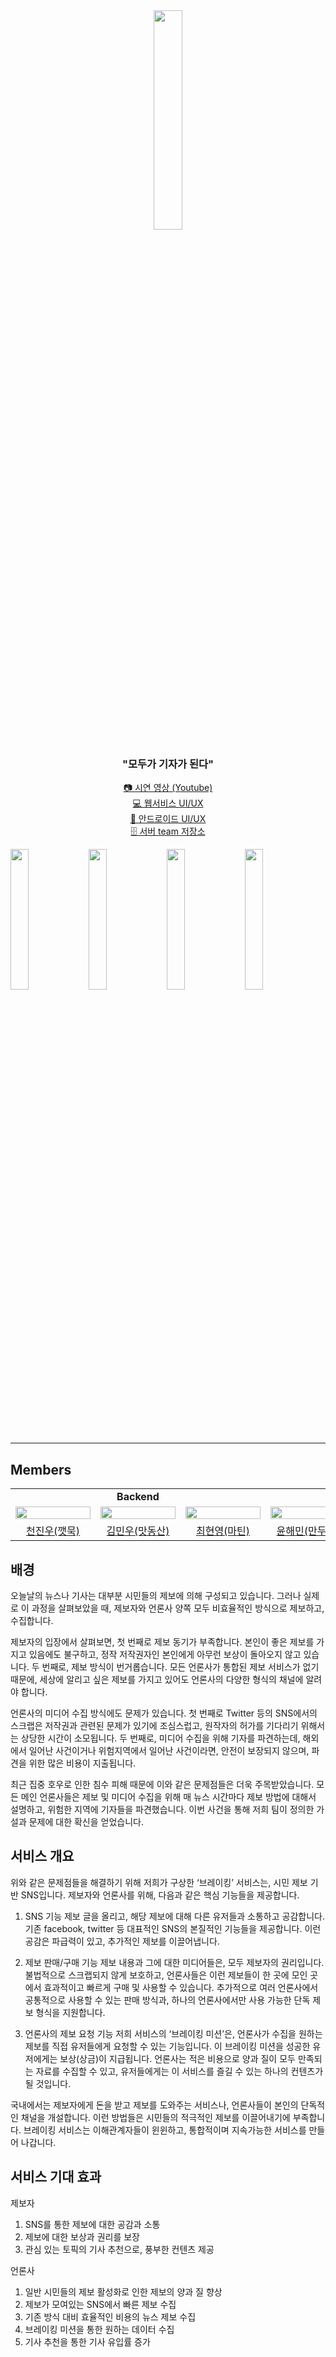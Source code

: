 <div align='center'>

  <img src="https://user-images.githubusercontent.com/76773202/190131984-641dc804-ed12-4acf-a0f9-107376f08a26.png" width=30% height=30% />

### "모두가 기자가 된다"
<a href="https://youtu.be/ii9rKOQF3yc">📷 시연 영상 (Youtube)</a></br>
<a href="https://github.com/Breaking-Dope/breaking-frontend">💻 웹서비스 UI/UX</a></br>
<a href="https://github.com/Breaking-Dope/breaking-android">📱 안드로이드 UI/UX</a></br>
<a href="https://github.com/Breaking-Dope/breaking-backend">🗄️ 서버 team 저장소</a></br>

</div>

<div>
  <img style="width: 24%; padding: 0;" src="https://user-images.githubusercontent.com/76773202/190308668-464e7010-8aed-4089-92c8-758f14020ac3.png">
  <img style="width: 24%; padding: 0;" src="https://user-images.githubusercontent.com/76773202/190308629-3be766ae-34f0-4436-9b13-9add9da797fa.png">
  <img style="width: 24%; padding: 0;" src="https://user-images.githubusercontent.com/76773202/190308715-099dba22-6d42-465f-8e90-764ce2abed36.png">
  <img style="width: 24%; padding: 0;" src="https://user-images.githubusercontent.com/76773202/190309359-d91303d4-3ef7-4f42-8a7c-f34e619171a4.png">
</div>




---

## Members

<table>
  <tr>
    <td align="center" colspan="3">
      <b>Backend</b>
    </td>
    <td align="center" colspan="2">
      <b>Frontend</b>
    </td>
    <td align="center" colspan="2">
      <b>Android</b>
    </td>
  </tr>
  <tr>
    <td>
      <img src="https://avatars.githubusercontent.com/u/76773202?v=4" width="120px" height="15%"/>
    </td>
    <td>
      <img src="https://user-images.githubusercontent.com/76773202/190127071-0b8586c1-0eb3-47d1-a312-a89eb4137f70.png" width="120px" height="15%"/>
    </td>
    <td>
      <img src="https://avatars.githubusercontent.com/u/62254434?v=4" width="120px" height="15%"/>
    </td>
    <td>
      <img src="https://user-images.githubusercontent.com/49224104/189107767-c23fdacd-ac56-4e99-bec0-f2c90925c2aa.png" width="120px" height="15%"/>
    </td>
    <td>
      <img src="https://avatars.githubusercontent.com/u/23312485?v=4" width="120px" height="15%"/>
    </td>
    <td>
      <img src="https://user-images.githubusercontent.com/54919474/190633696-b7240bf0-532d-494e-9b16-911299bebc02.png" width="120px" height="15%"/>
    </td>
    <td>
      <img src="https://user-images.githubusercontent.com/54919474/190632670-250f2698-e913-4338-903d-38d883481838.png" width="120px" height="15%"/>
    </td>
  </tr>
  <tr>
    <td align="center">
      <a href="https://github.com/JinuCheon">
      천진우(깻묵)
      </a>
    </td>
    <td align="center">
      <a href="https://github.com/minwukim">
      김민우(맛동산)
      </a>
    </td>
    <td align="center">
      <a href="https://github.com/Martin0o0">
      최현영(마틴)
      </a>
    </td>
    <td align="center">
      <a href="https://github.com/Yoon-Hae-Min">
      윤해민(만두피)
      </a>
    </td>
    <td align="center">
      <a href="https://github.com/kangju2000">
      강주혁(주기)
      </a>
    </td>
    <td align="center">
      <a href="https://github.com/SeungGun">
      신승건(머쓱)
      </a>
    </td>
    <td align="center">
      <a href="https://github.com/Taehyuny">
      박태현(돌망이)
      </a>
    </td>
  </tr>
  
</table>

## 배경

오늘날의 뉴스나 기사는 대부분 시민들의 제보에 의해 구성되고 있습니다. 그러나 실제로 이 과정을 살펴보았을 때, 제보자와 언론사 양쪽 모두 비효율적인 방식으로 제보하고, 수집합니다.

제보자의 입장에서 살펴보면, 첫 번째로 제보 동기가 부족합니다. 본인이 좋은 제보를 가지고 있음에도 불구하고, 정작 저작권자인 본인에게 아무런 보상이 돌아오지 않고 있습니다. 두 번째로, 제보 방식이 번거롭습니다. 모든 언론사가 통합된 제보 서비스가 없기 때문에, 세상에 알리고 싶은 제보를 가지고 있어도 언론사의 다양한 형식의 채널에 알려야 합니다.

언론사의 미디어 수집 방식에도 문제가 있습니다. 첫 번째로 Twitter 등의 SNS에서의 스크랩은 저작권과 관련된 문제가 있기에 조심스럽고, 원작자의 허가를 기다리기 위해서는 상당한 시간이 소모됩니다. 두 번째로, 미디어 수집을 위해 기자를 파견하는데, 해외에서 일어난 사건이거나 위험지역에서 일어난 사건이라면, 안전이 보장되지 않으며, 파견을 위한 많은 비용이 지출됩니다.

최근 집중 호우로 인한 침수 피해 때문에 이와 같은 문제점들은 더욱 주목받았습니다. 모든 메인 언론사들은 제보 및 미디어 수집을 위해 매 뉴스 시간마다 제보 방법에 대해서 설명하고, 위험한 지역에 기자들을 파견했습니다. 이번 사건을 통해 저희 팀이 정의한 가설과 문제에 대한 확신을 얻었습니다.

## 서비스 개요

위와 같은 문제점들을 해결하기 위해 저희가 구상한 ‘브레이킹’ 서비스는, 시민 제보 기반 SNS입니다. 제보자와 언론사를 위해, 다음과 같은 핵심 기능들을 제공합니다.

1. SNS 기능
제보 글을 올리고, 해당 제보에 대해 다른 유저들과 소통하고 공감합니다. 기존 facebook, twitter 등 대표적인 SNS의 본질적인 기능들을 제공합니다. 이런 공감은 파급력이 있고, 추가적인 제보를 이끌어냅니다.

2. 제보 판매/구매 기능
제보 내용과 그에 대한 미디어들은, 모두 제보자의 권리입니다. 불법적으로 스크랩되지 않게 보호하고, 언론사들은 이런 제보들이 한 곳에 모인 곳에서 효과적이고 빠르게 구매 및 사용할 수 있습니다. 추가적으로 여러 언론사에서 공통적으로 사용할 수 있는 판매 방식과, 하나의 언론사에서만 사용 가능한 단독 제보 형식을 지원합니다.

3. 언론사의 제보 요청 기능
저희 서비스의 ‘브레이킹 미션’은, 언론사가 수집을 원하는 제보를 직접 유저들에게 요청할 수 있는 기능입니다. 이 브레이킹 미션을 성공한 유저에게는 보상(상금)이 지급됩니다. 언론사는 적은 비용으로 양과 질이 모두 만족되는 자료를 수집할 수 있고, 유저들에게는 이 서비스를 즐길 수 있는 하나의 컨텐츠가 될 것입니다.

국내에서는 제보자에게 돈을 받고 제보를 도와주는 서비스나, 언론사들이 본인의 단독적인 채널을 개설합니다. 이런 방법들은 시민들의 적극적인 제보를 이끌어내기에 부족합니다. 브레이킹 서비스는 이해관계자들이 윈윈하고, 통합적이며 지속가능한 서비스를 만들어 나갑니다.

## 서비스 기대 효과

제보자
1. SNS를 통한 제보에 대한 공감과 소통
2. 제보에 대한 보상과 권리를 보장
3. 관심 있는 토픽의 기사 추천으로, 풍부한 컨텐츠 제공

언론사
1. 일반 시민들의 제보 활성화로 인한 제보의 양과 질 향상
2. 제보가 모여있는 SNS에서 빠른 제보 수집
3. 기존 방식 대비 효율적인 비용의 뉴스 제보 수집
4. 브레이킹 미션을 통한 원하는 데이터 수집
5. 기사 추천을 통한 기사 유입률 증가
